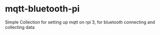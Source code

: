 # mqtt-bluetooth-pi
Simple Collection for setting up mqtt on rpi 3, for bluetooth connecting and collecting data

